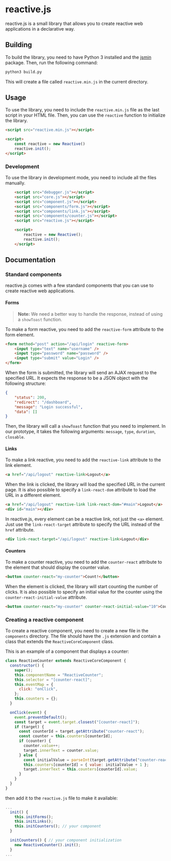 # reactive.js
reactive.js is a small library that allows you to create reactive web applications in a declarative way.

## Building
To build the library, you need to have Python 3 installed and the [jsmin](https://pypi.org/project/jsmin/)
package. Then, run the following command:

```bash
python3 build.py
```

This will create a file called `reactive.min.js` in the current directory.

## Usage
To use the library, you need to include the `reactive.min.js` file as the last script in your HTML file.
Then, you can use the `reactive` function to initialize the library.

```html
<script src="reactive.min.js"></script>

<script>
    const reactive = new Reactive()
    reactive.init();
</script>
```

### Development
To use the library in development mode, you need to include all the files manually.

```html
    <script src="debugger.js"></script>
    <script src="core.js"></script>
    <script src="component.js"></script>
    <script src="components/form.js"></script>
    <script src="components/link.js"></script>
    <script src="components/counter.js"></script>
    <script src="reactive.js"></script>

    <script>
        reactive = new Reactive();
        reactive.init();
    </script>
```

## Documentation

### Standard components
reactive.js comes with a few standard components that you can use to create reactive web applications.

#### Forms
> **Note:** We need a better way to handle the response, instead of using a `showToast` function.

To make a form reactive, you need to add the `reactive-form` attribute to the form element.

```html
<form method="post" action="/api/login" reactive-form>
    <input type="text" name="username" />
    <input type="password" name="password" />
    <input type="submit" value="Login" />
</form>
```

When the form is submitted, the library will send an AJAX request to the specified URL. It expects
the response to be a JSON object with the following structure:

```json
{
    "status": 200,
    "redirect": "/dashboard",
    "message": "Login successful",
    "data": []
}
```

Then, the library will call a `showToast` function that you need to implement. In our prototype,
it takes the following arguments: `message`, `type`, `duration`, `closable`.

#### Links
To make a link reactive, you need to add the `reactive-link` attribute to the link element.

```html
<a href="/api/logout" reactive-link>Logout</a>
```

When the link is clicked, the library will load the specified URL in the current page. It is also
possible to specify a `link-react-dom` attribute to load the URL in a different element.

```html
<a href="/api/logout" reactive-link link-react-dom="#main">Logout</a>
<div id="main"></div>
```

In reactive.js, every element can be a reactive link, not just the `<a>` element. Just use the
`link-react-target` attribute to specify the URL instead of the `href` attribute.

```html
<div link-react-target="/api/logout" reactive-link>Logout</div>
```

#### Counters
To make a counter reactive, you need to add the `counter-react` attribute to the element that
should display the counter value.

```html
<button counter-react="my-counter">Count!</button>
```

When the element is clicked, the library will start counting the number of clicks. It is also
possible to specify an initial value for the counter using the `counter-react-initial-value`
attribute.

```html
<button counter-react="my-counter" counter-react-initial-value="10">Count!</button>
```

### Creating a reactive component
To create a reactive component, you need to create a new file in the `components` directory. The file
should have the `.js` extension and contain a class that extends the `ReactiveCoreComponent` class.

This is an example of a component that displays a counter:

```javascript
class ReactiveCounter extends ReactiveCoreComponent {
  constructor() {
    super();
    this.componentName = "ReactiveCounter";
    this.selector = "[counter-react]";
    this.eventMap = {
      click: "onClick",
    };
    this.counters = {};
  }

  onClick(event) {
    event.preventDefault();
    const target = event.target.closest("[counter-react]");
    if (target) {
      const counterId = target.getAttribute("counter-react");
      const counter = this.counters[counterId];
      if (counter) {
        counter.value++;
        target.innerText = counter.value;
      } else {
        const initialValue = parseInt(target.getAttribute("counter-react-initial-value")) || 0;
        this.counters[counterId] = { value: initialValue + 1 };
        target.innerText = this.counters[counterId].value;
      }
    }
  }
}
```

then add it to the `reactive.js` file to make it available:

```javascript
...
  init() {
    this.initForms();
    this.initLinks();
    this.initCounters(); // your component
  }

  initCounters() { // your component initialization
    new ReactiveCounter().init();
  }
...
```
